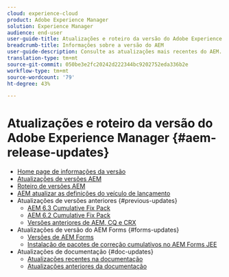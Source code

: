 ```yaml
---
cloud: experience-cloud
product: Adobe Experience Manager
solution: Experience Manager
audience: end-user
user-guide-title: Atualizações e roteiro da versão do Adobe Experience Manager
breadcrumb-title: Informações sobre a versão do AEM
user-guide-description: Consulte as atualizações mais recentes do AEM.
translation-type: tm+mt
source-git-commit: 050be3e2fc20242d222344bc9202752eda336b2e
workflow-type: tm+mt
source-wordcount: '79'
ht-degree: 43%

---
```



# Atualizações e roteiro da versão do Adobe Experience Manager {#aem-release-updates}

+ [Home page de informações da versão](home.md)
+ [Atualizações de versões AEM](aem-releases-updates.md)
+ [Roteiro de versões AEM](update-releases-roadmap.md)
+ [AEM atualizar as definições do veículo de lançamento](update-release-vehicle-definitions.md)
+ Atualizações de versões anteriores {#previous-updates}
   + [AEM 6.3 Cumulative Fix Pack](release-notes-aem-6-3-cumulative-fix-pack.md)
   + [AEM 6.2 Cumulative Fix Pack](release-notes-aem-6-2-cumulative-fix-pack.md)
   + [Versões anteriores de AEM, CQ e CRX](aem-previous-versions.md)
+ Atualizações de versão do AEM Forms {#forms-updates}
   + [Versões de AEM Forms](aem-forms-releases.md)
   + [Instalação de pacotes de correção cumulativos no AEM Forms JEE](install-cfp-aem-forms-jee.md)
+ Atualizações de documentação {#doc-updates}
   + [Atualizações recentes na documentação](documentation-updates.md)
   + [Atualizações anteriores da documentação](previous-documentation-updates.md)
